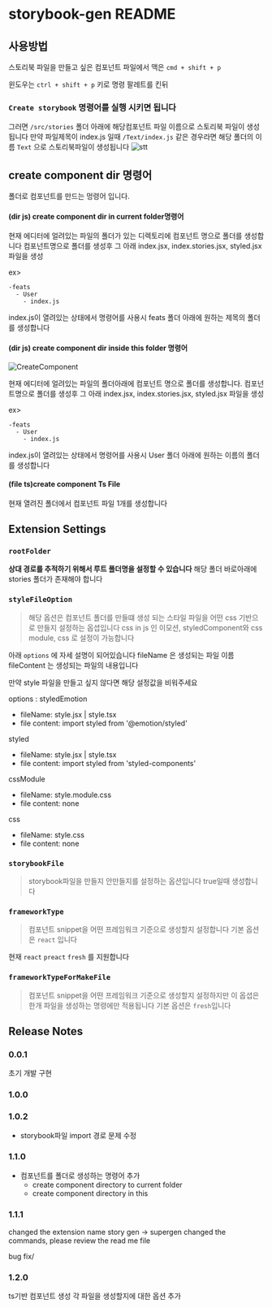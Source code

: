 # storybook-gen README

## 사용방법

스토리북 파일을 만들고 싶은 컴포넌트 파일에서
맥은 `cmd + shift + p`

윈도우는 `ctrl + shift + p` 키로 명령 팔레트를 킨뒤

### `Create storybook` 명령어를 실행 시키면 됩니다

그러면 `/src/stories` 폴더 아래에 해당컴포넌트 파일 이름으로 스토리북 파일이 생성됩니다
만약 파일제목이 index.js 일때 `/Text/index.js` 같은 경우라면
해당 폴더의 이름 `Text` 으로 스토리북파일이 생성됩니다
![stt](https://user-images.githubusercontent.com/10705018/171661796-c6cca8f1-03a3-4600-993d-c74aa9bfc1b4.gif)

## create component dir  명령어

폴더로 컴포넌트를 만드는 멍령어 입니다.

#### (dir js) create component dir in current folder명령어

현재 에디터에 얼려있는 파일의 폴더가 있는 디렉토리에 컴포넌트 명으로 폴더를 생성합니다
컴포넌트명으로 폴더를 생성후 그 아래 index.jsx, index.stories.jsx, styled.jsx 파일을 생성

ex>

```
-feats
  - User
    - index.js
```

index.js이 열려있는 상태에서 명령어를 사용시 feats 폴더 아래에 원하는 제목의 폴더를 생성합니다

#### (dir js) create component dir inside this folder 명령어

![CreateComponent](https://user-images.githubusercontent.com/10705018/172584718-56a618bc-f4c9-46ef-a149-d94fb09b1950.gif)

현재 에디터에 얼려있는 파일의 폴더아래에 컴포넌트 명으로 폴더를 생성합니다.
컴포넌트명으로 폴더를 생성후 그 아래 index.jsx, index.stories.jsx, styled.jsx 파일을 생성

ex>

```
-feats
  - User
    - index.js
```

index.js이 열려있는 상태에서 명령어를 사용시 User 폴더 아래에 원하는 이름의 폴더를 생성합니다

#### (file ts)create component Ts File 
현재 열려진 폴더에서 컴포넌트 파일 1개를 생성합니다

## Extension Settings

### `rootFolder` 
**상대 경로를 추적하기 위해서 루트 폴더명을 설정할 수 있습니다**
해당 폴더 바로아래에 stories 폴더가 존재해야 합니다

### `styleFileOption` 

>해당 옵션은 컴포넌트 폴더를 만들떄
>생성 되는 스타일 파일을 어떤 css 기반으로 만들지 설정하는 옵셥입니다
>css in js 인 이모션, styledComponent와
>css module, css 로 설정이 가능합니다

아래 `options` 에 자세 설명이 되어있습니다
fileName 은 생성되는 파일 이름
fileContent 는 생성되는 파일의 내용입니다

만약 style 파일을 만들고 싶지 않다면 해당 설정값을 비워주세요 ` `

options :
styledEmotion

- fileName: style.jsx | style.tsx
- file content:
  import styled from '@emotion/styled'

styled

- fileName: style.jsx | style.tsx
- file content:
  import styled from 'styled-components'

cssModule

- fileName: style.module.css
- file content:
  none

css

- fileName: style.css
- file content:
  none

### `storybookFile`
> storybook파일을 만들지 안만들지를 설정하는 옵션입니다
true일때 생성합니다

### `frameworkType`
> 컴포넌트 snippet을 어떤 프레임워크 기준으로 생성할지 설정합니다 
기본 옵션은 `react` 입니다

현재 `react` `preact` `fresh` 를 지원합니다

### `frameworkTypeForMakeFile`
> 컴포넌트 snippet을 어떤 프레임워크 기준으로 생성할지 설정하지만 이 옵셥은 한개 파일을 생성하는 명령에만 적용됩니다
기본 옵션은 `fresh`입니다 

## Release Notes

### 0.0.1

초기 개발 구현

### 1.0.0

### 1.0.2

- storybook파일 import 경로 문제 수정

### 1.1.0

- 컴포넌트를 폴더로 생성하는 명령어 추가
  - create component directory to current folder
  - create component directory in this

### 1.1.1

changed the extension name story gen -> supergen
changed the commands, please review the read me file

bug fix/


### 1.2.0

ts기반 컴포넌트 생성
각 파일을 생성할지에 대한 옵션 추가

